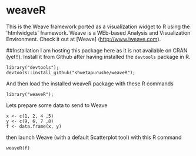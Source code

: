 # weaveR
This is the Weave framework ported as a visualization widget to R using the 'htmlwidgets' framework.
Weave is a WEb-based Analysis and Visualization Environment. Check it out at [Weave] (http://www.iweave.com).

##Installation
I am hosting this package here as it is not available on CRAN (yet!!).
Install it from Github after having installed the `devtools` package in R.

 ```
 library("devtools");
 devtools::install_github("shwetapurushe/weaveR");
 ```

 And then load the installed weaveR package with these R commands
 ```
 library("weaveR");
 ```
 Lets prepare some data to send to Weave    
 ```
 x <- c(1, 2, 4 ,5)
 y <- c(9, 6, 7 ,8)
 f <- data.frame(x, y)
 ```
 then launch Weave (with a default Scatterplot tool) with this R command
 ```
 weaveR(f)
 ```
